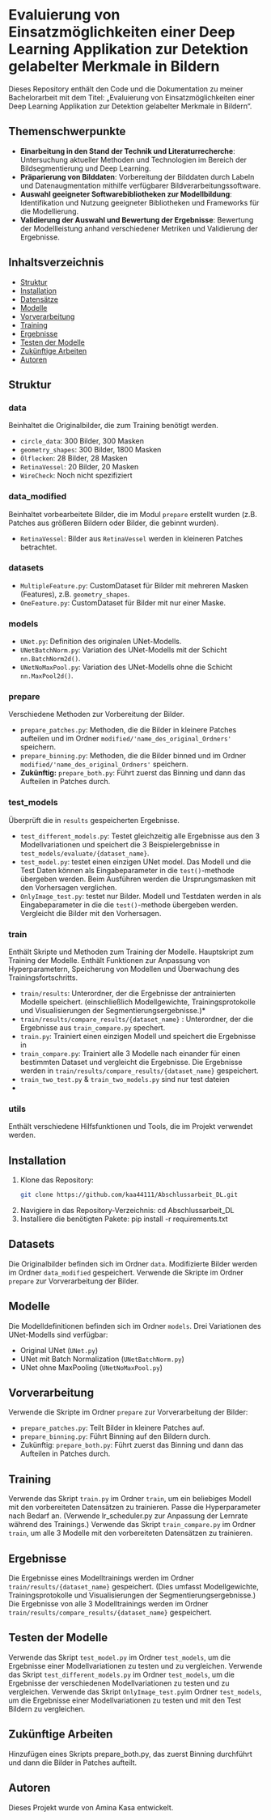 # Evaluierung von Einsatzmöglichkeiten einer Deep Learning Applikation zur Detektion gelabelter Merkmale in Bildern

Dieses Repository enthält den Code und die Dokumentation zu meiner Bachelorarbeit mit dem Titel: 
„Evaluierung von Einsatzmöglichkeiten einer Deep Learning Applikation zur Detektion gelabelter Merkmale in Bildern“.

## Themenschwerpunkte
- **Einarbeitung in den Stand der Technik und Literaturrecherche**: Untersuchung aktueller Methoden und Technologien im Bereich der Bildsegmentierung und Deep Learning.
- **Präparierung von Bilddaten**: Vorbereitung der Bilddaten durch Labeln und Datenaugmentation mithilfe verfügbarer Bildverarbeitungssoftware.
- **Auswahl geeigneter Softwarebibliotheken zur Modellbildung**: Identifikation und Nutzung geeigneter Bibliotheken und Frameworks für die Modellierung.
- **Validierung der Auswahl und Bewertung der Ergebnisse**: Bewertung der Modellleistung anhand verschiedener Metriken und Validierung der Ergebnisse.

## Inhaltsverzeichnis
- [Struktur](#struktur)
- [Installation](#installation)
- [Datensätze](#datensätze)
- [Modelle](#modelle)
- [Vorverarbeitung](#vorverarbeitung)
- [Training](#training)
- [Ergebnisse](#ergebnisse)
- [Testen der Modelle](#testen-der-modelle)
- [Zukünftige Arbeiten](#zukünftige-arbeiten)
- [Autoren](#autoren)

## Struktur

### data
Beinhaltet die Originalbilder, die zum Training benötigt werden.
- `circle_data`: 300 Bilder, 300 Masken
- `geometry_shapes`: 300 Bilder, 1800 Masken
- `Ölflecken`: 28 Bilder, 28 Masken
- `RetinaVessel`: 20 Bilder, 20 Masken
- `WireCheck`: Noch nicht spezifiziert

### data_modified
Beinhaltet vorbearbeitete Bilder, die im Modul `prepare` erstellt wurden (z.B. Patches aus größeren Bildern oder Bilder, die gebinnt wurden).
- `RetinaVessel`: Bilder aus `RetinaVessel` werden in kleineren Patches betrachtet.

### datasets
- `MultipleFeature.py`: CustomDataset für Bilder mit mehreren Masken (Features), z.B. `geometry_shapes`.
- `OneFeature.py`: CustomDataset für Bilder mit nur einer Maske.

### models
- `UNet.py`: Definition des originalen UNet-Modells.
- `UNetBatchNorm.py`: Variation des UNet-Modells mit der Schicht `nn.BatchNorm2d()`.
- `UNetNoMaxPool.py`: Variation des UNet-Modells ohne die Schicht `nn.MaxPool2d()`.

### prepare
Verschiedene Methoden zur Vorbereitung der Bilder.
- `prepare_patches.py`: Methoden, die die Bilder in kleinere Patches aufteilen und im Ordner `modified/'name_des_original_Ordners'` speichern.
- `prepare_binning.py`: Methoden, die die Bilder binned und im Ordner `modified/'name_des_original_Ordners'` speichern.
- **Zukünftig:** `prepare_both.py`: Führt zuerst das Binning und dann das Aufteilen in Patches durch.


### test_models
Überprüft die in `results` gespeicherten Ergebnisse.
- `test_different_models.py`: Testet gleichzeitig alle Ergebnisse aus den 3 Modellvariationen und speichert die 3 Beispielergebnisse in `test_models/evaluate/{dataset_name}`.
- `test_model.py`: testet einen einzigen UNet model. Das Modell und die Test Daten können als Eingabeparameter in die `test()`-methode übergeben werden. Beim Ausführen werden die Ursprungsmasken mit den Vorhersagen verglichen.
- `OnlyImage_test.py`: testet nur Bilder. Modell und Testdaten werden in als Eingabeparameter in die die `test()`-methode übergeben werden. Vergleicht die Bilder mit den Vorhersagen.

### train
Enthält Skripte und Methoden zum Training der Modelle.
Hauptskript zum Training der Modelle. Enthält Funktionen zur Anpassung von Hyperparametern, Speicherung von Modellen und Überwachung des Trainingsfortschritts.
- `train/results`: Unterordner, der die Ergebnisse der antrainierten Modelle speichert. (einschließlich Modellgewichte, Trainingsprotokolle und Visualisierungen der Segmentierungsergebnisse.)*
- `train/results/compare_results/{dataset_name}` : Unterordner, der die Ergebnisse aus `train_compare.py` spechert.
- `train.py`: Trainiert einen einzigen Modell und speichert die Ergebnisse in 
- `train_compare.py`: Trainiert alle 3 Modelle nach einander für einen bestimmten Dataset und vergleicht die Ergebnisse. Die Ergebnisse werden in `train/results/compare_results/{dataset_name}` gespeichert.
- `train_two_test.py` & `train_two_models.py` sind nur test dateien
- 
### utils
Enthält verschiedene Hilfsfunktionen und Tools, die im Projekt verwendet werden.

## Installation
1. Klone das Repository:
   ```bash
   git clone https://github.com/kaa44111/Abschlussarbeit_DL.git
2. Navigiere in das Repository-Verzeichnis:
   cd Abschlussarbeit_DL
3. Installiere die benötigten Pakete:
   pip install -r requirements.txt

## Datasets
Die Originalbilder befinden sich im Ordner `data`. Modifizierte Bilder werden im Ordner `data_modified` gespeichert. Verwende die Skripte im Ordner `prepare` zur Vorverarbeitung der Bilder.

## Modelle
Die Modelldefinitionen befinden sich im Ordner `models`. Drei Variationen des UNet-Modells sind verfügbar:

- Original UNet (`UNet.py`)
- UNet mit Batch Normalization (`UNetBatchNorm.py`)
- UNet ohne MaxPooling (`UNetNoMaxPool.py`)

## Vorverarbeitung
Verwende die Skripte im Ordner `prepare` zur Vorverarbeitung der Bilder:

- `prepare_patches.py`: Teilt Bilder in kleinere Patches auf.
- `prepare_binning.py`: Führt Binning auf den Bildern durch.
- Zukünftig: `prepare_both.py`: Führt zuerst das Binning und dann das Aufteilen in Patches durch.

## Training
Verwende das Skript `train.py` im Ordner `train`, um ein beliebiges Modell mit den vorbereiteten Datensätzen zu trainieren. Passe die Hyperparameter nach Bedarf an. (Verwende lr_scheduler.py zur Anpassung der Lernrate während des Trainings.)
Verwende das Skript `train_compare.py` im Ordner `train`, um alle 3 Modelle mit den vorbereiteten Datensätzen zu trainieren.

## Ergebnisse
Die Ergebnisse eines Modelltrainings werden im Ordner `train/results/{dataset_name}` gespeichert. (Dies umfasst Modellgewichte, Trainingsprotokolle und Visualisierungen der Segmentierungsergebnisse.)
Die Ergebnisse von alle 3 Modelltrainings werden im Ordner `train/results/compare_results/{dataset_name}` gespeichert.

## Testen der Modelle
Verwende das Skript `test_model.py` im Ordner `test_models`, um die Ergebnisse einer Modellvariationen zu testen und zu vergleichen.
Verwende das Skript `test_different_models.py` im Ordner `test_models`, um die Ergebnisse der verschiedenen Modellvariationen zu testen und zu vergleichen.
Verwende das Skript `OnlyImage_test.py`im Ordner `test_models`, um die Ergebnisse einer Modellvariationen zu testen und mit den Test Bildern zu vergleichen.

## Zukünftige Arbeiten
Hinzufügen eines Skripts prepare_both.py, das zuerst Binning durchführt und dann die Bilder in Patches aufteilt.

## Autoren
Dieses Projekt wurde von Amina Kasa entwickelt.
